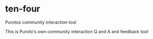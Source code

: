 # ten-four
Purotos community interaction tool 

This is Puroto's own community interaction Q and A and feedback tool
